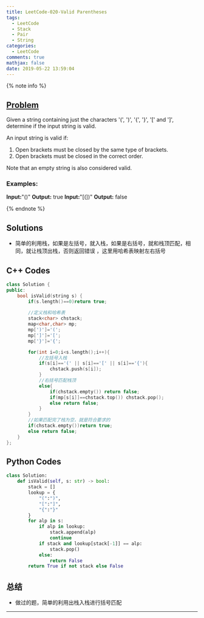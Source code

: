 ```yaml
---
title: LeetCode-020-Valid Parentheses
tags:
  - LeetCode
  - Stack
  - Pair
  - String
categories:
  - LeetCode
comments: true
mathjax: false
date: 2019-05-22 13:59:04
---
```


<meta name="referrer" content="no-referrer" />

{% note info %}
## [Problem](https://leetcode.com/problems/valid-parentheses/)   
Given a string containing just the characters '(', ')', '{', '}', '[' and ']', determine if the input string is valid.

An input string is valid if:
1. Open brackets must be closed by the same type of brackets.
2. Open brackets must be closed in the correct order.

Note that an empty string is also considered valid.

### Examples:
**Input:**"()"
**Output:** true
**Input:**"[(])"
**Output:** false

{% endnote %}
<!--more-->

## Solutions
- 简单的利用栈，如果是左括号，就入栈，如果是右括号，就和栈顶匹配，相同，就让栈顶出栈，否则返回错误 ，这里用哈希表映射左右括号


## C++ Codes

```C++
class Solution {
public:
    bool isValid(string s) {
        if(s.length()==0)return true;
        
        //定义栈和哈希表
        stack<char> chstack;
        map<char,char> mp;
        mp[')']='(';
        mp[']']='[';
        mp['}']='{';

        for(int i=0;i<s.length();i++){
            //左括号入栈
            if(s[i]=='(' || s[i]=='[' || s[i]=='{'){
                chstack.push(s[i]);
            }
            //右括号匹配栈顶
            else{
                if(chstack.empty()) return false;
                if(mp[s[i]]==chstack.top()) chstack.pop();
                else return false;
            }
        }
        //如果匹配完了栈为空，就是符合要求的
        if(chstack.empty())return true;
        else return false;
    }
};
```

## Python Codes

```python
class Solution:
    def isValid(self, s: str) -> bool:
        stack = []
        lookup = {
            "(":")",
            "[":"]",
            "{":"}"
        }
        for alp in s:
            if alp in lookup:
                stack.append(alp)
                continue
            if stack and lookup[stack[-1]] == alp:
                stack.pop()
            else:
                return False
        return True if not stack else False
```

## 总结
- 做过的题，简单的利用出栈入栈进行括号匹配 


------
